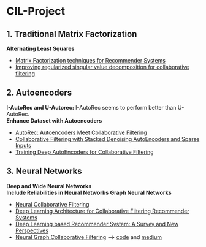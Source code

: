 # CIL-Project

## 1. Traditional Matrix Factorization
  **Alternating Least Squares**

  * [Matrix Factorization techniques for Recommender Systems](https://datajobs.com/data-science-repo/Recommender-Systems-[Netflix].pdf)
  * [Improving regularized singular value decomposition for collaborative filtering](https://www.cs.uic.edu/~liub/KDD-cup-2007/proceedings/Regular-Paterek.pdf)

## 2. Autoencoders
  **I-AutoRec and U-Autorec:** 
  I-AutoRec seems to perform better than U-AutoRec.\
  **Enhance Dataset with Autoencoders**

  * [AutoRec: Autoencoders Meet Collaborative Filtering](http://users.cecs.anu.edu.au/~u5098633/papers/www15.pdf)
  * [Collaborative Filtering with Stacked Denoising AutoEncoders and Sparse Inputs](https://hal.inria.fr/hal-01256422v1/document)
  * [Training Deep AutoEncoders for Collaborative Filtering](https://arxiv.org/pdf/1708.01715.pdf)

## 3. Neural Networks
  **Deep and Wide Neural Networks**\
  **Include Reliabilities in Neural Networks**
  **Graph Neural Networks**

  * [Neural Collaborative Filtering](https://arxiv.org/pdf/1708.05031.pdf)
  * [Deep Learning Architecture for Collaborative Filtering Recommender Systems](https://www.researchgate.net/publication/340416554_Deep_Learning_Architecture_for_Collaborative_Filtering_Recommender_Systems)
  * [Deep Learning based Recommender System: A Survey and New Perspectives](https://arxiv.org/pdf/1707.07435.pdf)
  * [Neural Graph Collaborative Filtering](https://arxiv.org/pdf/1905.08108.pdf) --> [code](https://github.com/metahexane/ngcf_pytorch_g61/blob/master/ngcf.py) and [medium](https://medium.com/@yusufnoor_88274/implementing-neural-graph-collaborative-filtering-in-pytorch-4d021dff25f3)
